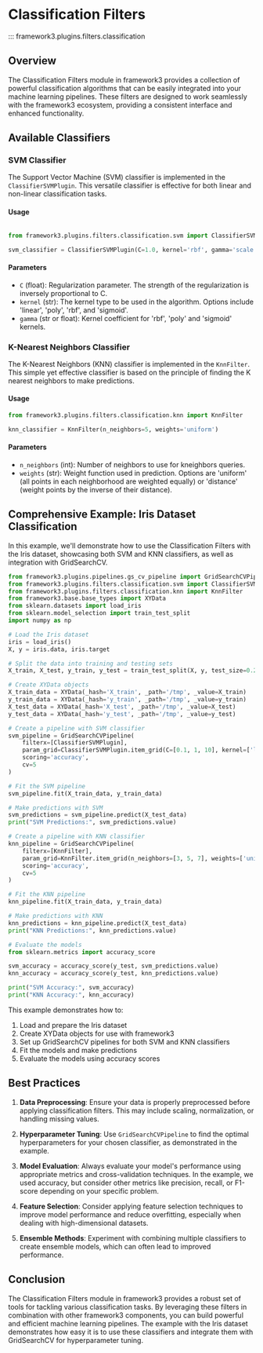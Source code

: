 
# Classification Filters

::: framework3.plugins.filters.classification

## Overview

The Classification Filters module in framework3 provides a collection of powerful classification algorithms that can be easily integrated into your machine learning pipelines. These filters are designed to work seamlessly with the framework3 ecosystem, providing a consistent interface and enhanced functionality.

## Available Classifiers

### SVM Classifier

The Support Vector Machine (SVM) classifier is implemented in the `ClassifierSVMPlugin`. This versatile classifier is effective for both linear and non-linear classification tasks.

#### Usage
```python

from framework3.plugins.filters.classification.svm import ClassifierSVMPlugin

svm_classifier = ClassifierSVMPlugin(C=1.0, kernel='rbf', gamma='scale')
```

#### Parameters

- `C` (float): Regularization parameter. The strength of the regularization is inversely proportional to C.
- `kernel` (str): The kernel type to be used in the algorithm. Options include 'linear', 'poly', 'rbf', and 'sigmoid'.
- `gamma` (str or float): Kernel coefficient for 'rbf', 'poly' and 'sigmoid' kernels.

### K-Nearest Neighbors Classifier

The K-Nearest Neighbors (KNN) classifier is implemented in the `KnnFilter`. This simple yet effective classifier is based on the principle of finding the K nearest neighbors to make predictions.

#### Usage

```python
from framework3.plugins.filters.classification.knn import KnnFilter

knn_classifier = KnnFilter(n_neighbors=5, weights='uniform')
```

#### Parameters

- `n_neighbors` (int): Number of neighbors to use for kneighbors queries.
- `weights` (str): Weight function used in prediction. Options are 'uniform' (all points in each neighborhood are weighted equally) or 'distance' (weight points by the inverse of their distance).

## Comprehensive Example: Iris Dataset Classification

In this example, we'll demonstrate how to use the Classification Filters with the Iris dataset, showcasing both SVM and KNN classifiers, as well as integration with GridSearchCV.

```python
from framework3.plugins.pipelines.gs_cv_pipeline import GridSearchCVPipeline
from framework3.plugins.filters.classification.svm import ClassifierSVMPlugin
from framework3.plugins.filters.classification.knn import KnnFilter
from framework3.base.base_types import XYData
from sklearn.datasets import load_iris
from sklearn.model_selection import train_test_split
import numpy as np

# Load the Iris dataset
iris = load_iris()
X, y = iris.data, iris.target

# Split the data into training and testing sets
X_train, X_test, y_train, y_test = train_test_split(X, y, test_size=0.2, random_state=42)

# Create XYData objects
X_train_data = XYData(_hash='X_train', _path='/tmp', _value=X_train)
y_train_data = XYData(_hash='y_train', _path='/tmp', _value=y_train)
X_test_data = XYData(_hash='X_test', _path='/tmp', _value=X_test)
y_test_data = XYData(_hash='y_test', _path='/tmp', _value=y_test)

# Create a pipeline with SVM classifier
svm_pipeline = GridSearchCVPipeline(
    filterx=[ClassifierSVMPlugin],
    param_grid=ClassifierSVMPlugin.item_grid(C=[0.1, 1, 10], kernel=['linear', 'rbf']),
    scoring='accuracy',
    cv=5
)

# Fit the SVM pipeline
svm_pipeline.fit(X_train_data, y_train_data)

# Make predictions with SVM
svm_predictions = svm_pipeline.predict(X_test_data)
print("SVM Predictions:", svm_predictions.value)

# Create a pipeline with KNN classifier
knn_pipeline = GridSearchCVPipeline(
    filterx=[KnnFilter],
    param_grid=KnnFilter.item_grid(n_neighbors=[3, 5, 7], weights=['uniform', 'distance']),
    scoring='accuracy',
    cv=5
)

# Fit the KNN pipeline
knn_pipeline.fit(X_train_data, y_train_data)

# Make predictions with KNN
knn_predictions = knn_pipeline.predict(X_test_data)
print("KNN Predictions:", knn_predictions.value)

# Evaluate the models
from sklearn.metrics import accuracy_score

svm_accuracy = accuracy_score(y_test, svm_predictions.value)
knn_accuracy = accuracy_score(y_test, knn_predictions.value)

print("SVM Accuracy:", svm_accuracy)
print("KNN Accuracy:", knn_accuracy)
```

This example demonstrates how to:

1. Load and prepare the Iris dataset
2. Create XYData objects for use with framework3
3. Set up GridSearchCV pipelines for both SVM and KNN classifiers
4. Fit the models and make predictions
5. Evaluate the models using accuracy scores

## Best Practices

1. **Data Preprocessing**: Ensure your data is properly preprocessed before applying classification filters. This may include scaling, normalization, or handling missing values.

2. **Hyperparameter Tuning**: Use `GridSearchCVPipeline` to find the optimal hyperparameters for your chosen classifier, as demonstrated in the example.

3. **Model Evaluation**: Always evaluate your model's performance using appropriate metrics and cross-validation techniques. In the example, we used accuracy, but consider other metrics like precision, recall, or F1-score depending on your specific problem.

4. **Feature Selection**: Consider applying feature selection techniques to improve model performance and reduce overfitting, especially when dealing with high-dimensional datasets.

5. **Ensemble Methods**: Experiment with combining multiple classifiers to create ensemble models, which can often lead to improved performance.

## Conclusion

The Classification Filters module in framework3 provides a robust set of tools for tackling various classification tasks. By leveraging these filters in combination with other framework3 components, you can build powerful and efficient machine learning pipelines. The example with the Iris dataset demonstrates how easy it is to use these classifiers and integrate them with GridSearchCV for hyperparameter tuning.
